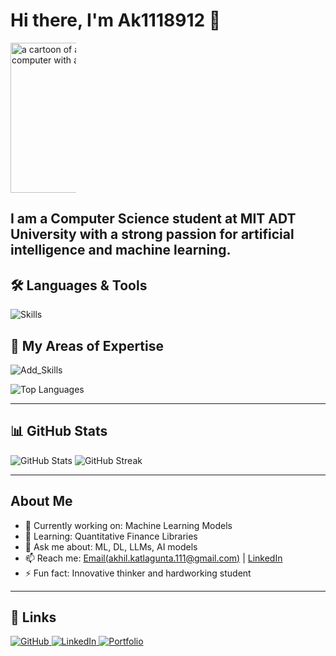 # Hi there, I'm Ak1118912 👋

<img src="https://media1.tenor.com/m/10Zdx_RXqgcAAAAC/programming-crazy.gif" width="315" height="240" alt="a cartoon of a man sitting in front of a computer with a fist in the air" fetchpriority="high" style="max-width: 105px;">

I am a Computer Science student at MIT ADT University with a strong passion for artificial intelligence and machine learning.
---

## 🛠️ Languages & Tools

<p align="left">
  <img src="https://skillicons.dev/icons?i=java,cpp,c,cs,html,css,react,nodejs,git,github,mongodb,express,blender" alt="Skills" />
</p>

## :rocket: My Areas of Expertise

<p align="left">
  <img src="https://skillicons.dev/icons?i=py,js,tensorflow,linux,windows,unity,flask,arduino,android" alt="Add_Skills" />
</p>

<picture>
  <source media="(prefers-color-scheme: dark)" srcset="https://github-readme-stats.vercel.app/api/top-langs/?username=Ak1118912&layout=compact&theme=github_dark" />
  <source media="(prefers-color-scheme: light)" srcset="https://github-readme-stats.vercel.app/api/top-langs/?username=Ak1118912&layout=compact&theme=default" />
  <img alt="Top Languages" src="https://github-readme-stats.vercel.app/api/top-langs/?username=Ak1118912&layout=compact" />
</picture>



---

## 📊 GitHub Stats

<picture>
  <source media="(prefers-color-scheme: dark)" srcset="https://github-readme-stats.vercel.app/api?username=Ak1118912&show_icons=true&theme=github_dark" />
  <source media="(prefers-color-scheme: light)" srcset="https://github-readme-stats.vercel.app/api?username=Ak1118912&show_icons=true&theme=default" />
  <img alt="GitHub Stats" src="https://github-readme-stats.vercel.app/api?username=Ak1118912&show_icons=true" />
</picture>

<picture>
  <source media="(prefers-color-scheme: dark)" srcset="https://streak-stats.demolab.com?user=Ak1118912&theme=github-dark-blue" />
  <source media="(prefers-color-scheme: light)" srcset="https://streak-stats.demolab.com?user=Ak1118912&theme=default" />
  <img alt="GitHub Streak" src="https://streak-stats.demolab.com?user=Ak1118912" />
</picture>

---

## About Me

- 🔭 Currently working on: Machine Learning Models
- 🌱 Learning: Quantitative Finance Libraries
- 💬 Ask me about: ML, DL, LLMs, AI models
- 📫 Reach me: [Email(akhil.katlagunta.111@gmail.com)](akhil.katlagunta.111@gmail.com) | [LinkedIn](https://www.linkedin.com/in/akhil-katlagunta-b77398281)
- ⚡ Fun fact: Innovative thinker and hardworking student


---

## 🔗 Links

<p align="left"> <a href="https://github.com/Ak1118912?tab=repositories" target="_blank"> <img src="https://img.shields.io/badge/GitHub-100000?style=for-the-badge&logo=github&logoColor=white" alt="GitHub"/> </a> <a href="https://www.linkedin.com/in/your-linkedin" target="_blank"> <img src="https://img.shields.io/badge/LinkedIn-0A66C2?style=for-the-badge&logo=linkedin&logoColor=white" alt="LinkedIn"/> </a> <a href="https://your-website.com" target="_blank"> <img src="https://img.shields.io/badge/Portfolio-222222?style=for-the-badge&logo=about.me&logoColor=white" alt="Portfolio"/> </a> </p>


<!-- 
Skill icons powered by https://skillicons.dev [1][4]
GitHub stats generated by https://github.com/anuraghazra/github-readme-stats [6]
Markdown badges and logos available at https://github.com/Ileriayo/markdown-badges and https://github.com/yurijserrano/Github-Profile-Readme-Logos [7][8]
-->


<!--
**Ak1118912/Ak1118912** is a ✨ _special_ ✨ repository because its `README.md` (this file) appears on your GitHub profile.

Here are some ideas to get you started:

- 🔭 I’m currently working on ...
- 🌱 I’m currently learning ...
- 👯 I’m looking to collaborate on ...
- 🤔 I’m looking for help with ...
- 💬 Ask me about ...
- 📫 How to reach me: ...
- 😄 Pronouns: ...
- ⚡ Fun fact: ...
-->
